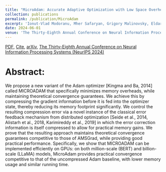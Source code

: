 ```yaml
---
title: "MicroAdam: Accurate Adaptive Optimization with Low Space Overhead and Provable Convergence"
collection: publications
permalink: /publication/MicroAdam
excerpt: 'Ionut-Vlad Modoranu, Mher Safaryan, Grigory Malinovsky, Eldar Kurtic, Thomas Robert, Peter Richtarik, Dan Alistarh'
date: 2024-06-01
venue: 'The Thirty-Eighth Annual Conference on Neural Information Processing Systems (NeurIPS 2024)'
---
```


[PDF](https://arxiv.org/pdf/2405.15593), [Cite](https://grigory-malinovsky.github.io/files/microadam.txt), [arXiv](https://arxiv.org/abs/2405.15593), [The Thirty-Eighth Annual Conference on Neural Information Processing Systems (NeurIPS 2024)](https://nips.cc/virtual/2024/poster/95023) 

Abstract:
======
We propose a new variant of the Adam optimizer [Kingma and Ba, 2014] called MICROADAM that specifically minimizes memory overheads, while maintaining theoretical convergence guarantees. We achieve this by compressing the gradient information before it is fed into the optimizer state, thereby reducing its memory footprint significantly. We control the resulting compression error via a novel instance of the classical error feedback mechanism from distributed optimization [Seide et al., 2014, Alistarh et al., 2018, Karimireddy et al., 2019] in which the error correction information is itself compressed to allow for practical memory gains. We prove that the resulting approach maintains theoretical convergence guarantees competitive to those of AMSGrad, while providing good practical performance. Specifically, we show that MICROADAM can be implemented efficiently on GPUs: on both million-scale (BERT) and billion-scale (LLaMA) models, MicroAdam provides practical convergence competitive to that of the uncompressed Adam baseline, with lower memory usage and similar running time.

